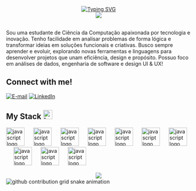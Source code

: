 <div align="center">
  <a href="https://git.io/typing-svg">
    <img src="https://readme-typing-svg.demolab.com?font=Fira+Code&weight=500&size=22&pause=1000&color=FF00F6&center=true&vCenter=true&random=false&width=524&lines=%E2%8A%B9+Welcome+to+my+profile!+%CB%99%E1%B5%95%CB%99+%E2%8A%B9+" alt="Typing SVG">
  </a>
</div>

<div align="center">
<img src="https://user-images.githubusercontent.com/74038190/212284158-e840e285-664b-44d7-b79b-e264b5e54825.gif" >
</div>
<br>

Sou uma estudante de Ciência da Computação apaixonada por tecnologia e inovação. Tenho facilidade em analisar problemas de forma lógica e transformar ideias em soluções funcionais e criativas. Busco sempre aprender e evoluir, explorando novas ferramentas e linguagens para desenvolver projetos que unam eficiência, design e propósito. Possuo foco em análises de dados, engenharia de software e design UI & UX!
<br>

<h2 align="left">Connect with me!</h2>

[![E-mail](https://img.shields.io/badge/-Email-000?style=for-the-badge&logo=microsoft-outlook&logoColor=FF00F6&color:FFF)](kaukaurib@gmail.com)
[![LinkedIn](https://img.shields.io/badge/-LinkedIn-000?style=for-the-badge&logo=linkedin&logoColor=FF00F6&color:FFF)](https://www.linkedin.com/in/kauany-moura-127abb357)

<h2 align="left">
  My Stack <img src="https://user-images.githubusercontent.com/74038190/216122041-518ac897-8d92-4c6b-9b3f-ca01dcaf38ee.png" height="25" alt="javascript logo"  />
  <img width="8" />
</h2>

<div align="left">
  <img src="https://cdn.jsdelivr.net/gh/devicons/devicon@latest/icons/python/python-original.svg" height="50" alt="javascript logo"  />
  <img width="16" />
  <img src="https://cdn.jsdelivr.net/gh/devicons/devicon/icons/javascript/javascript-plain.svg" height="50" alt="javascript logo"  />
  <img width="16" />
  <img src="https://cdn.jsdelivr.net/gh/devicons/devicon/icons/html5/html5-original.svg" height="50" alt="javascript logo"  />
  <img width="16" />
  <img src="https://cdn.jsdelivr.net/gh/devicons/devicon/icons/css3/css3-original.svg" height="50" alt="javascript logo"  />
  <img width="16" />
  <img src="https://cdn.jsdelivr.net/gh/devicons/devicon/icons/react/react-original.svg" height="50" alt="javascript logo"  />
  <img width="16" />
  <img src="https://cdn.jsdelivr.net/gh/devicons/devicon/icons/c/c-original.svg" height="50" alt="javascript logo"  />
  <img width="16" />
  <img src="https://cdn.jsdelivr.net/gh/devicons/devicon@latest/icons/cplusplus/cplusplus-original.svg" height="50" alt="javascript logo"  />
  <img width="16" />
  <img src="https://cdn.jsdelivr.net/gh/devicons/devicon@latest/icons/figma/figma-original.svg" height="50" alt="javascript logo"  />
  <img width="16" />
  <img src="https://cdn.jsdelivr.net/gh/devicons/devicon/icons/mysql/mysql-original.svg" height="50" alt="javascript logo"  />
  <img width="16" />
  <img src="https://cdn.jsdelivr.net/gh/devicons/devicon@latest/icons/php/php-original.svg" height="50" alt="javascript logo"  />
  <img width="16" />
</div>
<br>

<div align="center">
<img src="https://user-images.githubusercontent.com/74038190/212284115-f47cd8ff-2ffb-4b04-b5bf-4d1c14c0247f.gif">
</div>

<picture align="center">
  <source media="(prefers-color-scheme: dark)" srcset="https://raw.githubusercontent.com/Kauany-Moura/Kauany-Moura/output/github-contribution-grid-snake-dark.svg">
  <source media="(prefers-color-scheme: light)" srcset="https://raw.githubusercontent.com/Kauany-Moura/Kauany-Moura/output/github-contribution-grid-snake-dark.svg">
  <img align="center" alt="github contribution grid snake animation" src="https://raw.githubusercontent.com/Kauany-Moura/Kauany-Moura/output/github-contribution-grid-snake.svg">
</picture>
